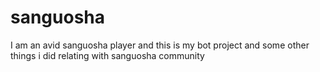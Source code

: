 # sanguosha
I am an avid sanguosha player and this is my bot project and some other things i did relating with sanguosha community
